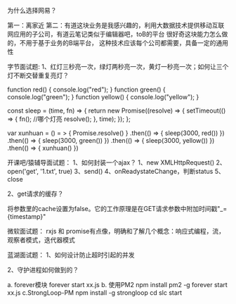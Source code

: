 为什么选择网易？

第一：离家近
第二：有道这块业务是我感兴趣的，利用大数据技术提供移动互联网应用的子公司，有道云笔记类似于编辑器吧，toB的平台
很好奇这块能力怎么做的，不用于基于业务的B端平台， 这种技术应该每个公司都需要，具备一定的通用性


字节面试题: 1、红灯三秒亮一次，绿灯两秒亮一次，黄灯一秒亮一次；如何让三个灯不断交替重复亮灯？

function red() {
    console.log("red");
}
function green() {
    console.log("green");
}
function yellow() {
    console.log("yellow");
}

const sleep = (time, fn) => {
    return new Promise((resolve) => {
        setTimeout(() => {
            fn(); //哪个灯亮
            resolve();
        }, time);
    });
};

var xunhuan = () = > {
    Promise.resolve()
}
.then(() => {
    sleep(3000, red())
})
.then(() => {
    sleep(3000, green())
})
.then(() => {
    sleep(3000, yellow())
})
.then(() => {
    xunhuan()
})


开课吧/猿辅导面试题：
1、如何封装一个ajax？
1、new XMLHttpRequest()
2、open('get', '1.txt', true)
3、send()
4、onReadystateChange，判断status
5、close

2、get请求的缓存？

将参数里的cache设置为false。它的工作原理是在GET请求参数中附加时间戳"_={timestamp}"

微软面试题：
rxjs 和 promise有点像，明确和了解几个概念：响应式编程，流，观察者模式，迭代器模式

蓝湖面试题：
1、如何设计防止超时引起的并发

2、守护进程如何做到的？

a. forever模块
    forever start xx.js
b. 使用PM2
    npm install pm2 -g
    forever start xx.js
c.StrongLoop-PM
    npm install -g strongloop
    cd <my-app>
    slc start
